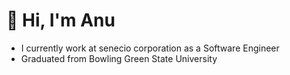# 👋 Hi, I'm Anu

- I currently work at senecio corporation as a Software Engineer
- Graduated from Bowling Green State University


